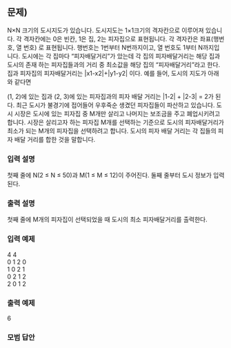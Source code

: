 ﻿## 문제)
N×N 크기의 도시지도가 있습니다. 도시지도는 1×1크기의 격자칸으로 이루어져 있습니다. 각
격자칸에는 0은 빈칸, 1은 집, 2는 피자집으로 표현됩니다. 각 격자칸은 좌표(행번호, 열 번호)
로 표현됩니다. 행번호는 1번부터 N번까지이고, 열 번호도 1부터 N까지입니다.
도시에는 각 집마다 “피자배달거리”가 았는데 각 집의 피자배달거리는 해당 집과 도시의 존재
하는 피자집들과의 거리 중 최소값을 해당 집의 “피자배달거리”라고 한다.
집과 피자집의 피자배달거리는 |x1-x2|+|y1-y2| 이다.
예를 들어, 도시의 지도가 아래와 같다면

(1, 2)에 있는 집과 (2, 3)에 있는 피자집과의 피자 배달 거리는 |1-2| + |2-3| = 2가 된다.
최근 도시가 불경기에 접어들어 우후죽순 생겼던 피자집들이 파산하고 있습니다. 도시 시장은
도시에 있는 피자집 중 M개만 살리고 나머지는 보조금을 주고 폐업시키려고 합니다.
시장은 살리고자 하는 피자집 M개를 선택하는 기준으로 도시의 피자배달거리가 최소가 되는
M개의 피자집을 선택하려고 합니다.
도시의 피자 배달 거리는 각 집들의 피자 배달 거리를 합한 것을 말합니다.

### 입력 설명
첫째 줄에 N(2 ≤ N ≤ 50)과 M(1 ≤ M ≤ 12)이 주어진다.
둘째 줄부터 도시 정보가 입력된다.

### 출력 설명
첫째 줄에 M개의 피자집이 선택되었을 때 도시의 최소 피자배달거리를 출력한다.

### 입력 예제
4 4\
0 1 2 0\
1 0 2 1\
0 2 1 2\
2 0 1 2

### 출력 예제
6

### 모범 답안